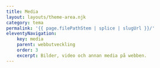 ```yaml
---
title: Media
layout: layouts/theme-area.njk
category: tema
permalink: '{{ page.filePathStem | splice | slugUrl }}/'
eleventyNavigation:
    key: media
    parent: webbutveckling
    order: 3
    excerpt: Bilder, video och annan media på webben.
---
```



